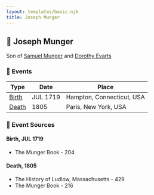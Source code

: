 ```yaml
---
layout: templates/basic.njk
title: Joseph Munger
---
```

## 🔵 Joseph Munger

Son of [Samuel Munger](/people/6/64239804) and [Dorothy Evarts](/people/5/59501816)

### 📆 Events

Type | Date | Place
------ | ------ | ------
[Birth](#event-7205146f-918e-43b2-b1da-7b55cdfc714c) | JUL 1719 | Hampton, Connecticut, USA
[Death](#event-e22899f2-2341-49a8-91fc-dadf6e3f4146) | 1805 | Paris, New York, USA

### 📰 Event Sources

#### <a id="event-7205146f-918e-43b2-b1da-7b55cdfc714c"></a> Birth, JUL 1719
* The Munger Book  - 204

#### <a id="event-e22899f2-2341-49a8-91fc-dadf6e3f4146"></a> Death, 1805
* The History of Ludlow, Massachusetts  - 429
* The Munger Book  - 216
